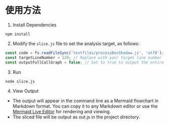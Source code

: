 # 使用方法

1. Install Dependencies
```shell
npm install
```
2. Modify the `slice.js` file to set the analysis target, as follows:
```javascript
const code = fs.readFileSync('testfiles/processBoxShadow.js', 'utf8'); // Path of the file to be analyzed
const targetLineNumber = 129; // Replace with your target line number
const outputFullCallGraph = false; // Set to true to output the entire file's CFG graph, or false to output only the CFG graph reaching the target line
```
3. Run
```shell
node slice.js
```
4. View Output
- The output will appear in the command line as a Mermaid flowchart in Markdown format. You can copy it to any Markdown editor or use the [Mermaid Live Editor](https://mermaid-js.github.io/mermaid-live-editor/) for rendering and viewing.
- The sliced file will be output as out.js in the project directory.
